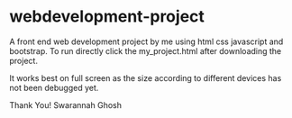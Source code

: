 # webdevelopment-project

A front end web development project by me using html css javascript and bootstrap.
To run directly click the my_project.html after downloading the project.

It works best on full screen as the size according to different devices has not been debugged yet.

Thank You!
Swarannah Ghosh
